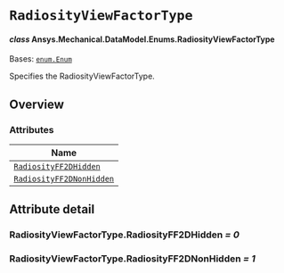# `RadiosityViewFactorType`

<a id="ansys.mechanical.stubs.v242.Ansys.Mechanical.DataModel.Enums.RadiosityViewFactorType"></a>

#### *class* Ansys.Mechanical.DataModel.Enums.RadiosityViewFactorType

Bases: [`enum.Enum`](https://docs.python.org/3/library/enum.html#enum.Enum)

Specifies the RadiosityViewFactorType.

<!-- !! processed by numpydoc !! -->

<a id="overview"></a>

## Overview

### Attributes

| Name |
| ----------------------------------------------------------------------------- |
| [`RadiosityFF2DHidden`](#RadiosityViewFactorType.RadiosityFF2DHidden) |
| [`RadiosityFF2DNonHidden`](#RadiosityViewFactorType.RadiosityFF2DNonHidden) |

<a id="attribute-detail"></a>

## Attribute detail

<a id="RadiosityViewFactorType.RadiosityFF2DHidden"></a>

### RadiosityViewFactorType.RadiosityFF2DHidden *= 0*

<a id="RadiosityViewFactorType.RadiosityFF2DNonHidden"></a>

### RadiosityViewFactorType.RadiosityFF2DNonHidden *= 1*


